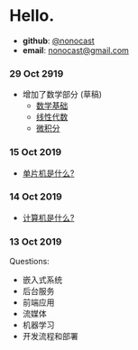 # Hello.

* **github**: [@nonocast](http://github.com/nonocast)
* **email**: [nonocast@gmail.com](mailto:nonocast@gmail.com) 

### 29 Oct 2919
* 增加了数学部分 (草稿)
  - [数学基础](docs/math/index.md)
  - [线性代数](docs/math/algebra.md)
  - [微积分](docs/math/calculus.md)

### 15 Oct 2019
* [单片机是什么?](docs/system/mcs-intro.md)

### 14 Oct 2019

* [计算机是什么?](docs/system/computer.md)

### 13 Oct 2019
  
Questions:
- 嵌入式系统
- 后台服务
- 前端应用
- 流媒体
- 机器学习
- 开发流程和部署